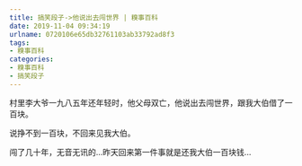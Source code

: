 ```yaml
---
title: 搞笑段子->他说出去闯世界 | 糗事百科
date: 2019-11-04 09:34:19
urlname: 0720106e65db32761103ab33792ad8f3
tags: 
- 糗事百科
categories:
- 糗事百科
- 搞笑段子
---
```

村里李大爷一九八五年还年轻时，他父母双亡，他说出去闯世界，跟我大伯借了一百块。

说挣不到一百块，不回来见我大伯。

闯了几十年，无音无讯的...昨天回来第一件事就是还我大伯一百块钱...


